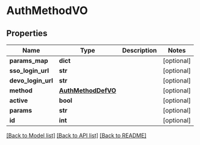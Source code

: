 # AuthMethodVO

## Properties
Name | Type | Description | Notes
------------ | ------------- | ------------- | -------------
**params_map** | **dict** |  | [optional] 
**sso_login_url** | **str** |  | [optional] 
**devo_login_url** | **str** |  | [optional] 
**method** | [**AuthMethodDefVO**](AuthMethodDefVO.md) |  | [optional] 
**active** | **bool** |  | [optional] 
**params** | **str** |  | [optional] 
**id** | **int** |  | [optional] 

[[Back to Model list]](../README.md#documentation-for-models) [[Back to API list]](../README.md#documentation-for-api-endpoints) [[Back to README]](../README.md)

